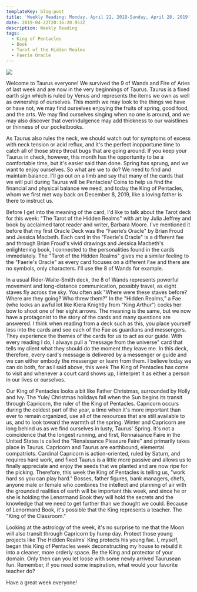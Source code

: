 ```yaml
---
templateKey: blog-post
title: 'Weekly Reading: Monday, April 22, 2019-Sunday, April 28, 2019'
date: 2019-04-22T20:16:20.953Z
description: Weekly Reading
tags:
  - King of Pentacles
  - Book
  - Tarot of the Hidden Realms
  - Faerie Oracle
---
```





![](/img/img_0378.jpg)

Welcome to Taurus everyone! We survived the 9 of Wands and Fire of Aries of last week and are now in the very beginnings of Taurus. Taurus is a fixed earth sign which is ruled by Venus and represents the items we own as well as ownership of ourselves. This month we may look to the things we have or have not, we may find ourselves enjoying the fruits of spring, good food, and the arts. We may find ourselves singing when no one is around, and we may also discover that overindulgence may add thickness to our waistlines or thinness of our pocketbooks.



As Taurus also rules the neck, we should watch out for symptoms of excess with neck tension or acid reflux, and it's the perfect inopportune time to catch all of those strep throat bugs that are going around. If you keep your Taurus in check, however, this month has the opportunity to be a comfortable time, but it's easier said than done. Spring has sprung, and we want to enjoy ourselves. So what are we to do? We need to find and maintain balance.  I'll go out on a limb and say that many of the cards that we will pull during Taurus will be Pentacles/ Coins to help us find the financial and physical balance we need, and today the King of Pentacles, whom we first met way back on December 8, 2019, like a loving father is there to instruct us.



Before I get into the meaning of the card, I'd like to talk about the Tarot deck for this week: "The Tarot of the Hidden Realms" with art by Julia Jeffrey and book by acclaimed tarot reader and writer, Barbara Moore. I've mentioned it before that my first Oracle Deck was the "Faerie’s Oracle" by Brian Froud and Jessica Macbeth. Each card in the "Faerie's Oracle" is a different fae and through Brian Froud's vivid drawings and Jessica Macbeth's enlightening book, I connected to the personalities found in the cards immediately. The "Tarot of the Hidden Realms" gives me a similar feeling to the "Faerie's Oracle" as every card focuses on a different Fae and there are no symbols, only characters. I'll use the 8 of Wands for example.

In a usual Rider-Waite-Smith deck, the 8 of Wands represents powerful movement and long-distance communication, possibly travel, as eight staves fly across the sky. You often ask "Where were these staves before? Where are they going? Who threw them?"  In the "Hidden Realms," a Fae (who looks an awful lot like Kiera Knightly from "King Arthur") cocks her bow to shoot one of her eight arrows. The meaning is the same, but we now have a protagonist to the story of the cards and many questions are answered. I think when reading from a deck such as this, you place yourself less into the cards and see each of the Fae as guardians and messengers. They experience the themes of the cards for us to act as our guide. With every reading I do, I always pull a "message from the universe" card that tells my client what they should do the moment they leave me. In this deck, therefore, every card's message is delivered by a messenger or guide and we can either embody the messenger or learn from them. I believe today we can do both, for as I said above, this week The King of Pentacles has come to visit and whenever a court card shows up, I interpret it as either a person in our lives or ourselves. 



Our King of Pentacles looks a bit like Father Christmas, surrounded by Holly and Ivy. The Yule/ Christmas holidays fall when the Sun begins its transit through Capricorn, the ruler of the King of Pentacles. Capricorn occurs during the coldest part of the year, a time when it's more important than ever to remain organized, use all of the resources that are still available to us, and to look toward the warmth of the spring. Winter and Capricorn are long behind us as we find ourselves in lusty, Taurus' Spring. It's not a coincidence that the longest running, and first, Rennaisance Faire in the United States is called the "Renaissance Pleasure Faire" and primarily takes place in Taurus. Capricorn and Taurus are earthbound, elemental compatriots. Cardinal Capricorn is action-oriented, ruled by Saturn, and requires hard work, and fixed Taurus is a little more passive and allows us to finally appreciate and enjoy the seeds that we planted and are now ripe for the picking. Therefore, this week the King of Pentacles is telling us,  "work hard so you can play hard." Bosses, father figures, bank managers, chefs, anyone male or female who combines the intellect and planning of air with the grounded realities of earth will be important this week, and since he or she is holding the Lenormand Book they will hold the secrets and the knowledge that we need to get further than we thought we could. Because of Lenormand Book, it's possible that the King represents a teacher. The "King of the Classroom." 



Looking at the astrology of the week, it's no surprise to me that the Moon will also transit through Capricorn by hump day. Protect those young projects like The Hidden Realms' King protects his young fae.  I, myself, began this King of Pentacles week deconstructing my house to rebuild it into a cleaner, more orderly space. Be the King and protector of your domain. Only then can you let loose with some newly arrived Taurusean fun. Remember, if you need some inspiration, what would your favorite teacher do? 



Have a great week everyone!

